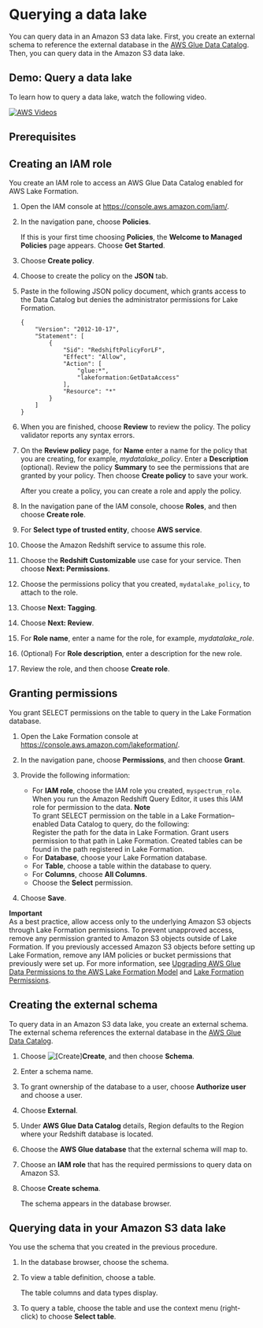 # Querying a data lake<a name="query-editor-v2-querying-data-lake"></a>

You can query data in an Amazon S3 data lake\. First, you create an external schema to reference the external database in the [AWS Glue Data Catalog](https://docs.aws.amazon.com/glue/latest/dg/components-overview.html#data-catalog-intro)\. Then, you can query data in the Amazon S3 data lake\.

## Demo: Query a data lake<a name="query-editor-v2-example-data-lake-demo"></a>

To learn how to query a data lake, watch the following video\.

[![AWS Videos](http://img.youtube.com/vi/https://www.youtube.com/embed/-pyy0qNmEKo/0.jpg)](http://www.youtube.com/watch?v=https://www.youtube.com/embed/-pyy0qNmEKo)

## Prerequisites<a name="query-editor-v2-querying-data-lake-prerequisites"></a>



## Creating an IAM role<a name="query-editor-v2-create-role-lake-formation"></a>

You create an IAM role to access an AWS Glue Data Catalog enabled for AWS Lake Formation\.

1. Open the IAM console at [https://console\.aws\.amazon\.com/iam/](https://console.aws.amazon.com/iam/)\.

1. In the navigation pane, choose **Policies**\.

   If this is your first time choosing **Policies**, the **Welcome to Managed Policies** page appears\. Choose **Get Started**\.

1. Choose **Create policy**\. 

1. Choose to create the policy on the **JSON** tab\. 

1. Paste in the following JSON policy document, which grants access to the Data Catalog but denies the administrator permissions for Lake Formation\.

   ```
   {
       "Version": "2012-10-17",
       "Statement": [
           {
               "Sid": "RedshiftPolicyForLF",
               "Effect": "Allow",
               "Action": [
                   "glue:*",
                   "lakeformation:GetDataAccess"
               ],
               "Resource": "*"
           }
       ]
   }
   ```

1. When you are finished, choose **Review** to review the policy\. The policy validator reports any syntax errors\.

1. On the **Review policy** page, for **Name** enter a name for the policy that you are creating, for example, *mydatalake\_policy*\. Enter a **Description** \(optional\)\. Review the policy **Summary** to see the permissions that are granted by your policy\. Then choose **Create policy** to save your work\.

   After you create a policy, you can create a role and apply the policy\. 

1. In the navigation pane of the IAM console, choose **Roles**, and then choose **Create role**\.

1. For **Select type of trusted entity**, choose **AWS service**\.

1. Choose the Amazon Redshift service to assume this role\.

1. Choose the **Redshift Customizable** use case for your service\. Then choose **Next: Permissions**\.

1. Choose the permissions policy that you created, `mydatalake_policy`, to attach to the role\.

1. Choose **Next: Tagging**\.

1. Choose **Next: Review**\. 

1. For **Role name**, enter a name for the role, for example, *mydatalake\_role*\. 

1. \(Optional\) For **Role description**, enter a description for the new role\.

1. Review the role, and then choose **Create role**\.

## Granting permissions<a name="query-editor-v2-grant-lake-formation-table"></a>

You grant SELECT permissions on the table to query in the Lake Formation database\.

1. Open the Lake Formation console at [https://console\.aws\.amazon\.com/lakeformation/](https://console.aws.amazon.com/lakeformation/)\.

1. In the navigation pane, choose **Permissions**, and then choose **Grant**\.

1. Provide the following information:
   + For **IAM role**, choose the IAM role you created, `myspectrum_role`\. When you run the Amazon Redshift Query Editor, it uses this IAM role for permission to the data\. 
**Note**  
To grant SELECT permission on the table in a Lake Formation–enabled Data Catalog to query, do the following:  
Register the path for the data in Lake Formation\. 
Grant users permission to that path in Lake Formation\. 
Created tables can be found in the path registered in Lake Formation\. 
   + For **Database**, choose your Lake Formation database\. 
   + For **Table**, choose a table within the database to query\. 
   + For **Columns**, choose **All Columns**\.
   + Choose the **Select** permission\.

1. Choose **Save**\.

**Important**  
As a best practice, allow access only to the underlying Amazon S3 objects through Lake Formation permissions\. To prevent unapproved access, remove any permission granted to Amazon S3 objects outside of Lake Formation\. If you previously accessed Amazon S3 objects before setting up Lake Formation, remove any IAM policies or bucket permissions that previously were set up\. For more information, see [Upgrading AWS Glue Data Permissions to the AWS Lake Formation Model](https://docs.aws.amazon.com/lake-formation/latest/dg/upgrade-glue-lake-formation.html) and [Lake Formation Permissions](https://docs.aws.amazon.com/lake-formation/latest/dg/lake-formation-permissions.html)\. 

## Creating the external schema<a name="query-editor-v2-create-external-schema"></a>

To query data in an Amazon S3 data lake, you create an external schema\. The external schema references the external database in the [AWS Glue Data Catalog](https://docs.aws.amazon.com/glue/latest/dg/components-overview.html#data-catalog-intro)\.

1. Choose ![\[Create\]](http://docs.aws.amazon.com/redshift/latest/mgmt/images/query-editor-new-tab.png)**Create**, and then choose **Schema**\.

1. Enter a schema name\.

1. To grant ownership of the database to a user, choose **Authorize user** and choose a user\. 

1. Choose **External**\.

1. Under **AWS Glue Data Catalog** details, Region defaults to the Region where your Redshift database is located\.

1. Choose the **AWS Glue database** that the external schema will map to\.

1. Choose an **IAM role** that has the required permissions to query data on Amazon S3\.

1. Choose **Create schema**\.

   The schema appears in the database browser\.

## Querying data in your Amazon S3 data lake<a name="query-editor-v2-query-data-lake"></a>

You use the schema that you created in the previous procedure\. 

1. In the database browser, choose the schema\.

1. To view a table definition, choose a table\.

   The table columns and data types display\.

1. To query a table, choose the table and use the context menu \(right\-click\) to choose **Select table**\.